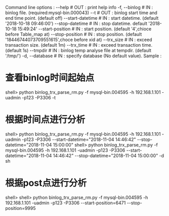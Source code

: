 Command line options :
    --help                  # OUT : print help info
    -f, --binlog            # IN  : binlog file. (required:mysql-bin.000043)
    --t                     # OUT : binlog start time and  end time point. (default off)
    --start-datetime        # IN  : start datetime. (default '2018-10-18 09:46:00')
    --stop-datetime         # IN  : stop datetime. default '2018-10-18 15:49:24'
    --start-position        # IN  : start position. (default '4',chioce before Table_map at)
    --stop-position         # IN  : stop position. (default '18446744073709551615',choce before xid at)
    --trx_size              # IN  : exceed transaction size. (default 1m)
    --trx_time              # IN  : exceed transaction time. (default 1s)
    --tmpdir                # IN  : binlog temp analyse file at tempdir. (default '/tmp/')
    -d, --database          # IN  : specify database (No default value).
Sample :
   # 查看binlog时间起始点
   shell> python binlog_trx_parse_rm.py -f mysql-bin.004595 -h 192.168.1.101 -uadmin -p123 -P3306 -t
   # 根据时间点进行分析
   shell> python binlog_trx_parse_rm.py -f mysql-bin.004595 -h 192.168.1.101 -uadmin -p123 -P3306 --start-datetime="2018-11-04 14:46:42"  --stop-datetime="2018-11-04 15:00:00"
   shell> python binlog_trx_parse_rm.py -f mysql-bin.004595 -h 192.168.1.101 -uadmin -p123 -P3306 --start-datetime="2018-11-04 14:46:42"  --stop-datetime="2018-11-04 15:00:00" -d sh
   # 根据post点进行分析
   shell> shell> python binlog_trx_parse_rm.py -f mysql-bin.004595 -h 192.168.1.101 -uadmin -p123 -P3306  --start-position=6471  --stop-position=9995

